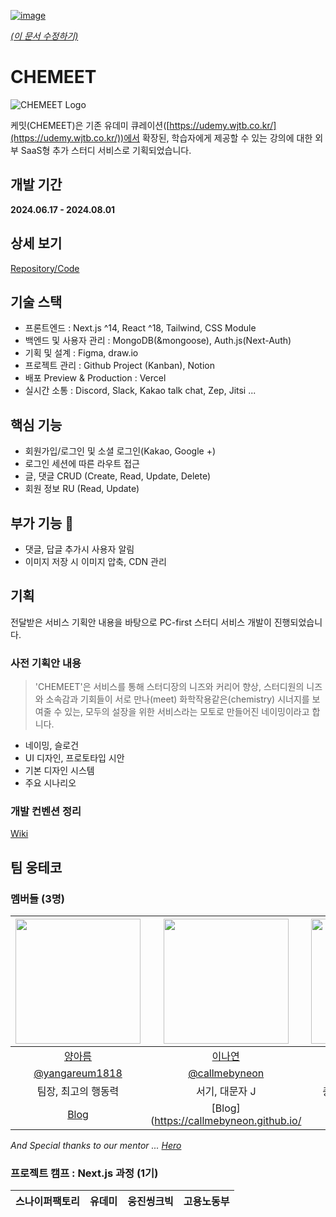 [![image](https://github.com/user-attachments/assets/31cc3274-77ab-4885-a15c-0006cf73d129)](https://chemeet.vercel.app/)

[_(이 문서 수정하기)_](https://github.com/woongteco/.github/edit/main/profile/README.md)

# CHEMEET

![CHEMEET Logo](https://github.com/woongteco/nextcamp-12t/blob/main/public/icons/logo/logo.svg)

케밋(CHEMEET)은 기존 유데미 큐레이션([https://udemy.wjtb.co.kr/](https://udemy.wjtb.co.kr/))에서 확장된, 학습자에게 제공할 수 있는 강의에 대한 외부 SaaS형 추가 스터디 서비스로 기획되었습니다.

## 개발 기간

**2024.06.17 - 2024.08.01**

## 상세 보기

[Repository/Code](https://github.com/woongteco/nextcamp-12t)

## 기술 스택

-	프론트엔드 : Next.js ^14, React ^18, Tailwind, CSS Module
-	백엔드 및 사용자 관리 : MongoDB(&mongoose), Auth.js(Next-Auth)
-	기획 및 설계 : Figma, draw.io
-	프로젝트 관리 : Github Project (Kanban), Notion
-	배포 Preview & Production : Vercel
-	실시간 소통 : Discord, Slack, Kakao talk chat, Zep, Jitsi ...

## 핵심 기능

- 회원가입/로그인 및 소셜 로그인(Kakao, Google +)
- 로그인 세션에 따른 라우트 접근
- 글, 댓글 CRUD (Create, Read, Update, Delete)
- 회원 정보 RU (Read, Update)

## 부가 기능 🔺

- 댓글, 답글 추가시 사용자 알림
- 이미지 저장 시 이미지 압축, CDN 관리

## 기획

전달받은 서비스 기획안 내용을 바탕으로 PC-first 스터디 서비스 개발이 진행되었습니다.

### 사전 기획안 내용

> 'CHEMEET'은 서비스를 통해 스터디장의 니즈와 커리어 향상, 스터디원의 니즈와 소속감과 기회들이 서로 만나(meet) 화학작용같은(chemistry) 시너지를 보여줄 수 있는, 모두의 설장을 위한 서비스라는 모토로 만들어진 네이밍이라고 합니다.

- 네이밍, 슬로건
- UI 디자인, 프로토타입 시안
- 기본 디자인 시스템
- 주요 시나리오

### 개발 컨벤션 정리

[Wiki](https://github.com/woongteco/nextcamp-12t/wiki)

## 팀 웅테코

### 멤버들 (3명)

| [<img src="https://avatars.githubusercontent.com/yangareum1818" width="200">](https://github.com/yangareum1818) | [<img src="https://avatars.githubusercontent.com/callmebyneon" width="200">](https://github.com/callmebyneon) | [<img src="https://avatars.githubusercontent.com/oweaj" width="200">](https://github.com/oweaj) |
|:------------:|:------------------:|:--------------------:|
|   [양아름](https://github.com/yangareum1818) | [이나연](https://github.com/callmebyneon) | [장재우](https://github.com/oweaj)|
|   [@yangareum1818](https://github.com/yangareum1818) | [@callmebyneon](https://github.com/callmebyneon) | [@oweaj](https://github.com/oweaj)|
| 팀장, 최고의 행동력 | 서기, 대문자 J | 총무, 예비 백엔드 개발자 | 
| [Blog](https://velog.io/@yangareum1818/posts) | [Blog](https://callmebyneon.github.io/ | [Blog]() | 

_And Special thanks to our mentor ... [Hero](https://github.com/hero-dataheroes)_

### 프로젝트 캠프 : Next.js 과정 (1기)

| 스나이퍼팩토리 | 유데미 | 웅진씽크빅 | 고용노동부 |
|:------------:|:------------------:|:--------------------:|:--------------------:|

